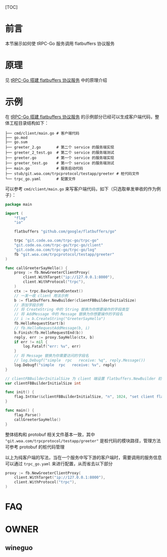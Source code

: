 [TOC]

# 前言

本节展示如何使 tRPC-Go 服务调用 flatbuffers 协议服务

# 原理

见 [tRPC-Go 搭建 flatbuffers 协议服务](user_guide/server/flatbuffers.md) 中的原理介绍

# 示例

在 [tRPC-Go 搭建 flatbuffers 协议服务](user_guide/server/flatbuffers.md) 的示例部分已经可以生成客户端代码，整体工程目录结构如下：

```shell
├── cmd/client/main.go # 客户端代码
├── go.mod
├── go.sum
├── greeter_2.go       # 第二个 service 的服务端实现
├── greeter_2_test.go  # 第二个 service 的服务端测试
├── greeter.go         # 第一个 service 的服务端实现
├── greeter_test.go    # 第一个 service 的服务端测试
├── main.go            # 服务启动代码
├── stub/git.woa.com/trpcprotocol/testapp/greeter # 桩代码文件
└── trpc_go.yaml       # 配置文件
```

可以参考 `cmd/client/main.go` 来写客户端代码，如下（只选取单发单收的作为例子）：

```go
package main

import (
	"flag"
	"io"

	flatbuffers "github.com/google/flatbuffers/go"

	trpc "git.code.oa.com/trpc-go/trpc-go"
	"git.code.oa.com/trpc-go/trpc-go/client"
	"git.code.oa.com/trpc-go/trpc-go/log"
	fb "git.woa.com/trpcprotocol/testapp/greeter"
)

func callGreeterSayHello() {
	proxy := fb.NewGreeterClientProxy(
		client.WithTarget("ip://127.0.0.1:8000"),
		client.WithProtocol("trpc"),
	)
	ctx := trpc.BackgroundContext()
	// 一发一收 client 用法示例
	b := flatbuffers.NewBuilder(clientFBBuilderInitialSize)
	// 添加字段示例
	// 将 CreateString 中的 String 替换为你想要操作的字段类型
	// 将 AddMessage 中的 Message 替换为你想要操作的字段名
	// i := b.CreateString("GreeterSayHello")
	fb.HelloRequestStart(b)
	// fb.HelloRequestAddMessage(b, i)
	b.Finish(fb.HelloRequestEnd(b))
	reply, err := proxy.SayHello(ctx, b)
	if err != nil {
		log.Fatalf("err: %v", err)
	}
	// 将 Message 替换为你需要访问的字段名
	// log.Debugf("simple  rpc   receive: %q", reply.Message())
	log.Debugf("simple  rpc   receive: %v", reply)
}

// clientFBBuilderInitialSize 为 client 端设置 flatbuffers.NewBuilder 初始化大小
var clientFBBuilderInitialSize int

func init() {
	flag.IntVar(&clientFBBuilderInitialSize, "n", 1024, "set client flatbuffers builder's initial size")
}

func main() {
	flag.Parse()
	callGreeterSayHello()
}
```

整体结构和 protobuf 相关文件基本一致，其中 `"git.woa.com/trpcprotocol/testapp/greeter"` 是桩代码的模块路径，管理方法可参考 protobuf 的桩代码管理

以上为纯客户端的写法，当在一个服务中写下游的客户端时，需要调用的服务信息可以通过 `trpc_go.yaml` 来进行配置，从而省去以下部分

```go
proxy := fb.NewGreeterClientProxy(
	client.WithTarget("ip://127.0.0.1:8000"),
	client.WithProtocol("trpc"),
)
```

# FAQ

# OWNER
## wineguo
